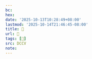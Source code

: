 ```yaml
---
bc:
hex:
date: '2025-10-13T10:28:49+08:00'
lastmod: '2025-10-14T21:46:45-08:00'
title: 􅘅
url: 􅘅
tags: [𩼦]
src: DCCV
note:
---
```

